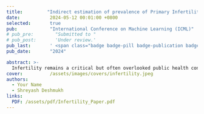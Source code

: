 ```yaml
---
title:         "Indirect estimation of prevalence of Primary Infertility and Associated Risk Factors in India"
date:           2024-05-12 00:01:00 +0800
selected:       true
pub:            "International Conference on Machine Learning (ICML)"
# pub_pre:        "Submitted to "
# pub_post:       'Under review.'
pub_last:       ' <span class="badge badge-pill badge-publication badge-success">Spotlight</span>'
pub_date:       "2024"

abstract: >-
  Infertility remains a critical but often overlooked public health concern in developing countries. This study examines the prevalence and risk factors associated with primary infertility among women in India using data from the National Family Health Survey (NFHS-5, 2019–2021). Primary infertility, defined as the inability to conceive after at least one year of trying, is influenced by multiple socioeconomic, biological, and lifestyle factors. The study employs Poisson regression analysis to identify key determinants, including education levels, caste, dietary habits, obesity, and anemia. Findings indicate that the prevalence of primary infertility has declined from 1.9% (NFHS-4) to 1.7% (NFHS-5), with significant regional variations. Higher education levels, Scheduled Tribe background, poor dietary intake, and short stature were identified as major risk factors. Despite declining trends, infertility remains a socioeconomically stratified issue, with limited access to assisted reproductive technologies (ART) in marginalized communities. The study underscores the need for targeted policy interventions to improve reproductive health awareness, access to fertility treatments, and overall well-being.
cover:          /assets/images/covers/infertility.jpeg
authors:
  - Your Name
  - Shreyash Deshmukh
links:
  PDF: /assets/pdf/Infertility_Paper.pdf
---
```

